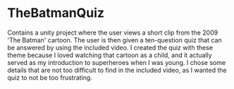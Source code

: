 # TheBatmanQuiz
Contains a unity project where the user views a short clip from the 2009 'The Batman' cartoon. The user is then given a ten-question quiz that can be answered by using the included video. I created the quiz with these theme because I loved watching that cartoon as a child, and it actually served as my introduction to superheroes when I was young. I chose some details that are not too difficult to find in the included video, as I wanted the quiz to not be too frustrating.
